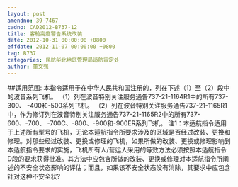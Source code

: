 ```yaml
---
layout: post
amendno: 39-7467
cadno: CAD2012-B737-12
title: 客舱高度警告系统改装
date: 2012-10-31 00:00:00 +0800
effdate: 2012-11-07 00:00:00 +0800
tag: B737
categories: 民航华北地区管理局适航审定处
author: 董文强
---
```


##适用范围:
本指令适用于在中华人民共和国注册的，列在下述（1）至（2）段中的波音系列飞机。
（1）列在波音特别关注服务通告737-21-1164R1中的所有737-300、 -400和-500系列飞机。
（2）列在波音特别关注服务通告737-21-1165R1中，作为修订列在波音特别关注服务通告737-21-1165R2中的所有737-600、-700、 -700C、-800、-900和-900ER系列飞机。
注1：本适航指令适用于上述所有型号的飞机，无论本适航指令所要求涉及的区域是否经过改装、更换和修理。对那些经过改装、更换或修理的飞机，如果所做的改装、更换或修理影响到本适航指令要求的实施，飞机所有人/营运人采用的等效方法必须按照本适航指令D段的要求获得批准。其方法中应包含所做的改装、更换或修理对本适航指令所阐述的不安全状态影响的评估；而且，如果该不安全状态没有消除，其要求中应包含针对这种不安全状?

